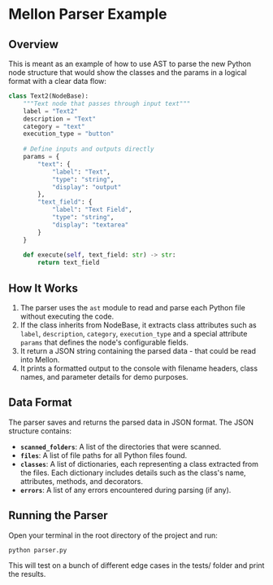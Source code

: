# Mellon Parser Example

## Overview

This is meant as an example of how to use AST to parse the new Python node structure that would show the classes and the params in a logical format with a clear data flow:

```python
class Text2(NodeBase):
    """Text node that passes through input text"""
    label = "Text2"
    description = "Text"
    category = "text"
    execution_type = "button"
    
    # Define inputs and outputs directly
    params = {
        "text": {
            "label": "Text",
            "type": "string",
            "display": "output"
        },
        "text_field": {
            "label": "Text Field", 
            "type": "string",
            "display": "textarea"
        }
    }
    
    def execute(self, text_field: str) -> str:
        return text_field
```
## How It Works

1. The parser uses the `ast` module to read and parse each Python file without executing the code. 
2. If the class inherits from NodeBase, it extracts class attributes such as `label`, `description`, `category`, `execution_type` and a special attribute `params` that defines the node's configurable fields.
3. It return a JSON string containing the parsed data - that could be read into Mellon.
4. It prints a formatted output to the console with filename headers, class names, and parameter details for demo purposes.

## Data Format

The parser saves and returns the parsed data in JSON format. The JSON structure contains:

- **`scanned_folders`**: A list of the directories that were scanned.
- **`files`**: A list of file paths for all Python files found.
- **`classes`**: A list of dictionaries, each representing a class extracted from the files. Each dictionary includes details such as the class's name, attributes, methods, and decorators.
- **`errors`**: A list of any errors encountered during parsing (if any).

## Running the Parser

Open your terminal in the root directory of the project and run:
```bash
python parser.py
```

This will test on a bunch of different edge cases in the tests/ folder and print the results.